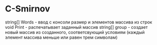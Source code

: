 # C-Smirnov
string[] Words - ввод с консоли размер и элементов массива из строк
void Print - распечатывает заданный массив
string[] group - создает новый массив из созданного, соответсвующий условиям (каждый элемент массива меньше или равен трем символам)